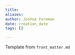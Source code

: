 ```yaml
---
title:
aliases:
author: Joshua Foreman
date: creation_date
tags: []

---
```


Template from `front_matter.md`
